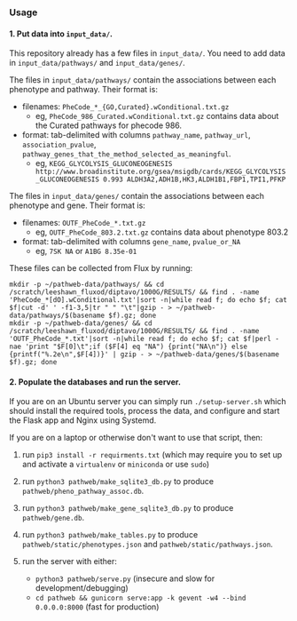 ### Usage

#### 1. Put data into `input_data/`.

This repository already has a few files in `input_data/`.  You need to add data in `input_data/pathways/` and `input_data/genes/`.

The files in `input_data/pathways/` contain the associations between each phenotype and pathway.  Their format is:

 - filenames: `PheCode_*_{GO,Curated}.wConditional.txt.gz`
     - eg, `PheCode_986_Curated.wConditional.txt.gz` contains data about the Curated pathways for phecode 986.
 - format: tab-delimited with columns `pathway_name`, `pathway_url`, `association_pvalue`, `pathway_genes_that_the_method_selected_as_meaningful`.
     - eg, `KEGG_GLYCOLYSIS_GLUCONEOGENESIS http://www.broadinstitute.org/gsea/msigdb/cards/KEGG_GLYCOLYSIS_GLUCONEOGENESIS 0.993 ALDH3A2,ADH1B,HK3,ALDH1B1,FBP1,TPI1,PFKP`

The files in `input_data/genes/` contain the associations between each phenotype and gene.  Their format is:

  - filenames: `OUTF_PheCode_*.txt.gz`
      - eg, `OUTF_PheCode_803.2.txt.gz` contains data about phenotype 803.2
  - format: tab-delimited with columns `gene_name`, `pvalue_or_NA`
      - eg, `7SK NA` or `A1BG 8.35e-01`


These files can be collected from Flux by running:

    mkdir -p ~/pathweb-data/pathways/ && cd /scratch/leeshawn_fluxod/diptavo/1000G/RESULTS/ && find . -name 'PheCode_*[dO].wConditional.txt'|sort -n|while read f; do echo $f; cat $f|cut -d' ' -f1-3,5|tr " " "\t"|gzip - > ~/pathweb-data/pathways/$(basename $f).gz; done
    mkdir -p ~/pathweb-data/genes/ && cd /scratch/leeshawn_fluxod/diptavo/1000G/RESULTS/ && find . -name 'OUTF_PheCode_*.txt'|sort -n|while read f; do echo $f; cat $f|perl -nae 'print "$F[0]\t";if ($F[4] eq "NA") {print("NA\n")} else {printf("%.2e\n",$F[4])}' | gzip - > ~/pathweb-data/genes/$(basename $f).gz; done

#### 2. Populate the databases and run the server.

If you are on an Ubuntu server you can simply run `./setup-server.sh` which should install the required tools, process the data, and configure and start the Flask app and Nginx using Systemd.

If you are on a laptop or otherwise don't want to use that script, then:

1. run `pip3 install -r requirments.txt` (which may require you to set up and activate a `virtualenv` or `miniconda` or use `sudo`)

2. run `python3 pathweb/make_sqlite3_db.py` to produce `pathweb/pheno_pathway_assoc.db`.

3. run `python3 pathweb/make_gene_sqlite3_db.py` to produce `pathweb/gene.db`.

4. run `python3 pathweb/make_tables.py` to produce  `pathweb/static/phenotypes.json` and `pathweb/static/pathways.json`.

5. run the server with either:
   - `python3 pathweb/serve.py` (insecure and slow for development/debugging)
   - `cd pathweb && gunicorn serve:app -k gevent -w4 --bind 0.0.0.0:8000` (fast for production)
